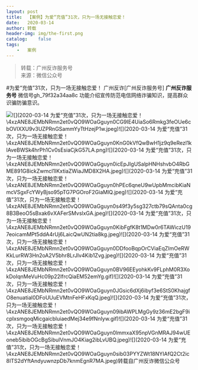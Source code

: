 ```yaml
---
layout:	post
title:	【案例】为爱“充值”31次，只为一场无接触恋爱！
date:	2020-03-14
author:	转载
header-img:	img/the-first.png
catalog:	false
tags:
	-	案例
---
```


<blockquote><p>转载：广州反诈服务号<br>
来源：微信公众号</p></blockquote>

#为爱“充值”31次，只为一场无接触恋爱！
广州反诈[广州反诈服务号]
**广州反诈服务号**
微信号gh_79f32a34aa8c
功能介绍宣传防范电信网络诈骗知识，提高群众识骗防骗意识。

![]({{site.baseurl}}/postimg/4xzANE8JEMbNRmn2et0vQO9WOaGguyn00m3o9K6MNQ4LC4Qmno26SztiaET9UQ7bxoNujMc8icS1wVBK3GJiaT7pw.jpeg)![](2020-03-14
为爱“充值”31次，只为一场无接触恋爱！\\4xzANE8JEMbNRmn2et0vQO9WOaGguyn0CG9IE4UiaSo6Rmkg3feOUe6cbOVIXXU9v3UZPRnGSammYyTtHzejP1w.jpeg)![](2020-03-14
为爱“充值”31次，只为一场无接触恋爱！\\4xzANE8JEMbNRmn2et0vQO9WOaGguyn0KnG0kVfQwBwH1jz9q9eRezl1kIAveBWSk4hrPh1Cv0sEsiaCjkG57LA.png)![](2020-03-14
为爱“充值”31次，只为一场无接触恋爱！\\4xzANE8JEMbNRmn2et0vQO9WOaGguyn0icEpJIgUSalpHNHshvbO4RbGME891G8ickZwmcl1IKxtiaZWiaJMD8X2HA.jpeg)![](2020-03-14
为爱“充值”31次，只为一场无接触恋爱！\\4xzANE8JEMbNRmn2et0vQO9WOaGguyn0hPEc6qneU9wUpbMmcibKiaNmcVSgxFcYWyBjso95pTG7PGOroF2GiaMlQ.jpeg)![](2020-03-14
为爱“充值”31次，只为一场无接触恋爱！\\4xzANE8JEMbNRmn2et0vQO9WOaGguyn0s49f3y5sg327ctb79sQAnta0cg8B3BeoO5sBxak6vXAFerSMvslxGA.jpeg)![](2020-03-14
为爱“充值”31次，只为一场无接触恋爱！\\4xzANE8JEMbNRmn2et0vQO9WOaGguyn0KibFgfK8t1MDw0r6TAWiczU197eoicamMPt5ddA4rUj6LaicQwUN2tia8kg.jpeg)![](2020-03-14
为爱“充值”31次，只为一场无接触恋爱！\\4xzANE8JEMbNRmn2et0vQO9WOaGguyn0DDfooBqpOrCViaEqZImOeRWKkLurRW3Hn2oA2V5bhr8LrJlv4Kib1Zvg.jpeg)![](2020-03-14
为爱“充值”31次，只为一场无接触恋爱！\\4xzANE8JEMbNRmn2et0vQO9WOaGguyn0BV96EEyohkKv9FLphM0R3XokDoIqnMeVuHc09p22lfrcQiaEM52emYg.gif)![](2020-03-14
为爱“充值”31次，只为一场无接触恋爱！\\4xzANE8JEMbNRmn2et0vQO9WOaGguyn0JGsic6dXj6ibyf3e6StS0KhajgfO8enuatial0DFoUUuEVMtnFeHFxKqQ.jpeg)![](2020-03-14
为爱“充值”31次，只为一场无接触恋爱！\\4xzANE8JEMbNRmn2et0vQO9WOaGguyn09ibAWPLMgGy9z36mE2bgF9icpIxsmgoqMicgaicbluiaedMej34e9fNnIyw.gif)![](2020-03-14
为爱“充值”31次，只为一场无接触恋爱！\\4xzANE8JEMbNRmn2et0vQO9WOaGguyn0lmmxaX95npVGnMRAJ94wUEoneb5ibibOGcBgSibulVnmJO4Kiag2ibLvUBQ.jpeg)![](2020-03-14
为爱“充值”31次，只为一场无接触恋爱！\\4xzANE8JEMbNRmn2et0vQO9WOaGguyn0sib03PYYZWt18NYIAfQ2Ct2ic8ITS2dYftAndyuwnzpDb7knmEgnR7MA.jpeg)转载自广州反诈微信公众号
